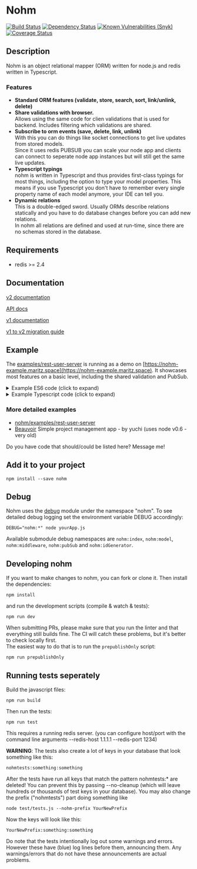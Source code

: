# Nohm

[![Build Status](https://travis-ci.org/maritz/nohm.svg?branch=master)](https://travis-ci.org/maritz/nohm)
[![Dependency Status](https://david-dm.org/maritz/nohm.svg)](https://david-dm.org/maritz/nohm)
[![Known Vulnerabilities (Snyk)](https://snyk.io/test/github/maritz/nohm/badge.svg)](https://snyk.io/test/github/maritz/nohm)
[![Coverage Status](https://coveralls.io/repos/github/maritz/nohm/badge.png?branch=master)](https://coveralls.io/github/maritz/nohm?branch=master)

## Description

Nohm is an object relational mapper (ORM) written for node.js and redis written in Typescript.

### Features

- **Standard ORM features (validate, store, search, sort, link/unlink, delete)**
- **Share validations with browser.**  
  Allows using the same code for clien validations that is used for backend. Includes filtering which validations are shared.
- **Subscribe to orm events (save, delete, link, unlink)**  
  With this you can do things like socket connections to get live updates from stored models.  
  Since it uses redis PUBSUB you can scale your node app and clients can connect to seperate node app instances but will still get the same live updates.
- **Typescript typings**  
  nohm is written in Typescript and thus provides first-class typings for most things, including the option to type your model properties. This means if you use Typescript you don't have to remember every single property name of each model anymore, your IDE can tell you.
- **Dynamic relations**  
  This is a double-edged sword. Usually ORMs describe relations statically and you have to do database changes before you can add new relations.  
  In nohm all relations are defined and used at run-time, since there are no schemas stored in the database.

## Requirements

- redis >= 2.4

## Documentation

[v2 documentation](https://maritz.github.io/nohm/index.html)

[API docs](https://maritz.github.io/nohm/api/index.html)

[v1 documentation](http://maritz.github.com/nohm/)

[v1 to v2 migration guide](https://github.com/maritz/nohm/blob/master/CHANGELOG.md#v200-currently-in-alpha)

## Example

The [examples/rest-user-server](https://github.com/maritz/nohm/tree/master/examples/rest-user-server) is running as a demo on [https://nohm-example.maritz.space](https://nohm-example.maritz.space). It showcases most features on a basic level, including the shared validation and PubSub.

<details>

<summary>Example ES6 code (click to expand)</summary>

```javascript
import { Nohm, NohmModel, ValidationError } from 'nohm';
// or if your environment does not support module import
// const NohmModule = require('nohm'); // access NohmModule.Nohm, NohmModule.NohmModel and NohmModule.ValidationError

// This is the parent object where you set redis connection, create your models and some other configuration stuff
const nohm = Nohm;

nohm.setPrefix('example'); // This prefixes all redis keys. By default the prefix is "nohm", you probably want to change it to your applications name or something similar

// This is a class that you can extend to create nohm models. Not needed when using nohm.model()
const Model = NohmModel;

const existingCountries = ['Narnia', 'Gondor', 'Tatooine'];

// Using ES6 classes here, but you could also use the old nohm.model definition
class UserModel extends Model {
  getCountryFlag() {
    return `http://example.com/flag_${this.property('country')}.png`;
  }
}
// Define the required static properties
UserModel.modelName = 'User';
UserModel.definitions = {
  email: {
    type: 'string',
    unique: true,
    validations: ['email'],
  },
  country: {
    type: 'string',
    defaultValue: 'Narnia',
    index: true,
    validations: [
      // the function name will be part of the validation error messages, so for this it would be "custom_checkCountryExists"
      async function checkCountryExists(value) {
        // needs to return a promise that resolves to a bool - async functions take care of the promise part
        return existingCountries.includes(value);
      },
      {
        name: 'length',
        options: { min: 3 },
      },
    ],
  },
  visits: {
    type: function incrVisitsBy(value, key, old) {
      // arguments are always string here since they come from redis.
      // in behaviours (type functions) you are responsible for making sure they return in the type you want them to be.
      return parseInt(old, 10) + parseInt(value, 10);
    },
    defaultValue: 0,
    index: true,
  },
};

// register our model in nohm and returns the resulting Class, do not use the UserModel directly!
const UserModelClass = nohm.register(UserModel);

const redis = require('redis').createClient();
// wait for redis to connect, otherwise we might try to write to a non-existant redis server
redis.on('connect', async () => {
  nohm.setClient(redis);

  // factory returns a promise, resolving to a fresh instance (or a loaded one if id is provided, see below)
  const user = await nohm.factory('User');

  // set some properties
  user.property({
    email: 'mark13@example.com',
    country: 'Gondor',
    visits: 1,
  });

  try {
    await user.save();
  } catch (err) {
    if (err instanceof ValidationError) {
      // validation failed
      for (const key in err.errors) {
        const failures = err.errors[key].join(`', '`);
        console.log(
          `Validation of property '${key}' failed in these validators: '${failures}'.`,
        );

        // in a real app you'd probably do something with the validation errors (like make an object for the client)
        // and then return or rethrow some other error
      }
    }
    // rethrow because we didn't recover from the error.
    throw err;
  }
  console.log(`Saved user with id ${user.id}`);

  const id = user.id;

  // somewhere else we could then load the user again
  const loadedUser = await UserModelClass.load(id); // this will throw an error if the user cannot be found

  // alternatively you can use nohm.factory('User', id)

  console.log(`User loaded. His properties are %j`, loadedUser.allProperties());
  const newVisits = loadedUser.property('visits', 20);
  console.log(`User vists set to ${newVisits}.`); // Spoiler: it's 21

  // or find users by country
  const gondorians = await UserModelClass.findAndLoad({
    country: 'Gondor',
  });
  console.log(
    `Here are all users from Gondor: %j`,
    gondorians.map((u) => u.property('email')),
  );

  await loadedUser.remove();
  console.log(`User deleted from database.`);
});
```

</details>

<details>

<summary>Example Typescript code (click to expand)</summary>

```typescript
import { Nohm, NohmModel, TTypedDefinitions } from 'nohm';

// We're gonna assume the basics are clear and the connection is set up etc. - look at the ES6 example otherwise.
// This example highlights some of the typing capabilities in nohm.

interface IUserProperties {
  email: string;
  visits: number;
}

class UserModel extends NohmModel<IUserProperties> {
  public static modelName = 'User';

  protected static definitions: TTypedDefinitions<IUserProperties> = {
    // because of the TTypedDefinitions we can only define properties keys here that match our interface keys
    // the structure of the definitions is also typed
    email: {
      type: 'string', // the type value is currently not checked. If you put a wrong type here, no compile error will appear.
      unique: true,
      validations: ['email'],
    },
    visits: {
      defaultValue: 0,
      index: true,
      type: function incrVisitsBy(value, _key, old): number {
        return old + value; // TS Error: arguments are all strings, not assignable to number
      },
    },
  };

  public getVisitsAsString(): string {
    return this.property('visits'); // TS Error: visits is number and thus not asignable to string
  }

  public static async loadTyped(id: string): Promise<UserModel> {
    // see main() below for explanation
    return userModelStatic.load<UserModel>(id);
  }
}

const userModelStatic = nohm.register(UserModel);

async function main() {
  // currently you still have to pass the generic if you want typing for class methods
  const user = await userModelStatic.load<UserModel>('some id');
  // you can use the above defined loadTyped method to work around that.

  const props = user.allProperties();
  props.email; // string
  props.id; // any
  props.visits; // number
  props.foo; // TS Error: Property foo does not exist
  user.getVisitsAsString(); // string
}

main();
```

</details>

### More detailed examples

- [nohm/examples/rest-user-server](https://github.com/maritz/nohm/tree/master/examples/rest-user-server)
- [Beauvoir](https://github.com/yuchi/Beauvoir) Simple project management app - by yuchi (uses node v0.6 - very old)

Do you have code that should/could be listed here? Message me!

## Add it to your project

    npm install --save nohm

## Debug

Nohm uses the [debug](https://github.com/visionmedia/debug) module under the namespace "nohm". To see detailed debug logging set the environment variable DEBUG accordingly:

    DEBUG="nohm:*" node yourApp.js

Available submodule debug namespaces are `nohm:index`, `nohm:model`, `nohm:middleware`, `nohm:pubSub` and `nohm:idGenerator`.

## Developing nohm

If you want to make changes to nohm, you can fork or clone it. Then install the dependencies:

    npm install

and run the development scripts (compile & watch & tests):

    npm run dev

When submitting PRs, please make sure that you run the linter and that everything still builds fine. The CI will catch these problems, but it's better to check locally first.  
The easiest way to do that is to run the `prepublishOnly` script:

    npm run prepublishOnly

## Running tests seperately

Build the javascript files:

    npm run build

Then run the tests:

    npm run test

This requires a running redis server. (you can configure host/port with the command line arguments --redis-host 1.1.1.1 --redis-port 1234)

**WARNING**: The tests also create a lot of keys in your database that look something like this:

    nohmtests:something:something

After the tests have run all keys that match the pattern nohmtests:\* are deleted!
You can prevent this by passing --no-cleanup (which will leave hundreds or thousands of test keys in your database).
You may also change the prefix ("nohmtests") part doing something like

    node test/tests.js --nohm-prefix YourNewPrefix

Now the keys will look like this:

    YourNewPrefix:something:something

Do note that the tests intentionally log out some warnings and errors. However these have (blue) log lines before them, announcing them. Any warnings/errors that do not have these announcements are actual problems.
